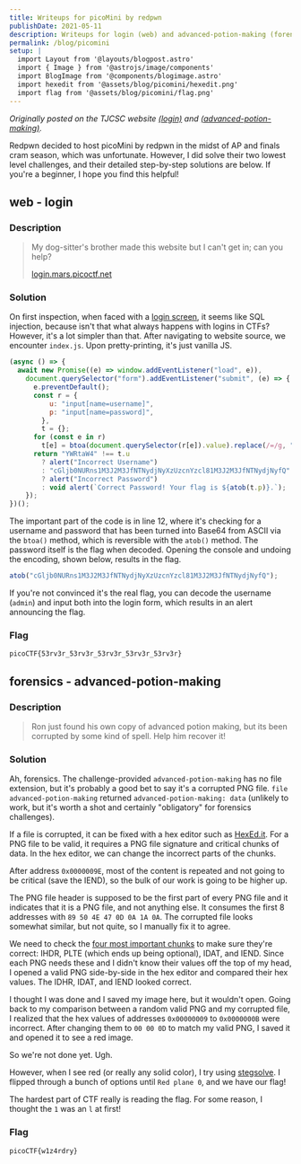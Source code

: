 ```yaml
---
title: Writeups for picoMini by redpwn
publishDate: 2021-05-11
description: Writeups for login (web) and advanced-potion-making (forensics).
permalink: /blog/picomini
setup: |
  import Layout from '@layouts/blogpost.astro'
  import { Image } from '@astrojs/image/components'
  import BlogImage from '@components/blogimage.astro'
  import hexedit from '@assets/blog/picomini/hexedit.png'
  import flag from '@assets/blog/picomini/flag.png'
---
```


_Originally posted on the TJCSC website [(login)](https://activities.tjhsst.edu/csc/writeups/picomini-redpwn-login) and [(advanced-potion-making)](https://activities.tjhsst.edu/csc/writeups/picomini-redpwn-apm)._

Redpwn decided to host picoMini by redpwn in the midst of AP and finals cram season, which was unfortunate. However, I did solve their two lowest level challenges, and their detailed step-by-step solutions are below. If you're a beginner, I hope you find this helpful!

## web - login

### Description

> My dog-sitter's brother made this website but I can't get in; can you help?
>
> [login.mars.picoctf.net](https://login.mars.picoctf.net)

### Solution

On first inspection, when faced with a [login screen](https://login.mars.picoctf.net), it seems like SQL injection, because isn't that what always happens with logins in CTFs? However, it's a lot simpler than that. After navigating to website source, we encounter `index.js`. Upon pretty-printing, it's just vanilla JS.

```js
(async () => {
  await new Promise((e) => window.addEventListener("load", e)),
    document.querySelector("form").addEventListener("submit", (e) => {
      e.preventDefault();
      const r = {
          u: "input[name=username]",
          p: "input[name=password]",
        },
        t = {};
      for (const e in r)
        t[e] = btoa(document.querySelector(r[e]).value).replace(/=/g, "");
      return "YWRtaW4" !== t.u
        ? alert("Incorrect Username")
        : "cGljb0NURns1M3J2M3JfNTNydjNyXzUzcnYzcl81M3J2M3JfNTNydjNyfQ" !== t.p
        ? alert("Incorrect Password")
        : void alert(`Correct Password! Your flag is ${atob(t.p)}.`);
    });
})();
```

The important part of the code is in line 12, where it's checking for a username and password that has been turned into Base64 from ASCII via the `btoa()` method, which is reversible with the `atob()` method. The password itself is the flag when decoded. Opening the console and undoing the encoding, shown below, results in the flag.

```js
atob("cGljb0NURns1M3J2M3JfNTNydjNyXzUzcnYzcl81M3J2M3JfNTNydjNyfQ");
```

If you're not convinced it's the real flag, you can decode the username (`admin`) and input both into the login form, which results in an alert announcing the flag.

### Flag

```
picoCTF{53rv3r_53rv3r_53rv3r_53rv3r_53rv3r}
```

## forensics - advanced-potion-making

### Description

> Ron just found his own copy of advanced potion making, but its been corrupted by some kind of spell. Help him recover it!

### Solution

Ah, forensics. The challenge-provided `advanced-potion-making` has no file extension, but it's probably a good bet to say it's a corrupted PNG file. `file advanced-potion-making` returned `advanced-potion-making: data` (unlikely to work, but it's worth a shot and certainly "obligatory" for forensics challenges).

If a file is corrupted, it can be fixed with a hex editor such as [HexEd.it](https://hexed.it/). For a PNG file to be valid, it requires a PNG file signature and critical chunks of data. In the hex editor, we can change the incorrect parts of the chunks.

<BlogImage src={hexedit} alt="a glimpse of the contents of the corrupted file" />

After address `0x0000009E`, most of the content is repeated and not going to be critical (save the IEND), so the bulk of our work is going to be higher up.

The PNG file header is supposed to be the first part of every PNG file and it indicates that it is a PNG file, and not anything else. It consumes the first 8 addresses with `89 50 4E 47 0D 0A 1A 0A`. The corrupted file looks somewhat similar, but not quite, so I manually fix it to agree.

We need to check the [four most important chunks](https://www.w3.org/TR/PNG-Chunks.html) to make sure they're correct: IHDR, PLTE (which ends up being optional), IDAT, and IEND. Since each PNG needs these and I didn't know their values off the top of my head, I opened a valid PNG side-by-side in the hex editor and compared their hex values. The IDHR, IDAT, and IEND looked correct.

I thought I was done and I saved my image here, but it wouldn't open. Going back to my comparison between a random valid PNG and my corrupted file, I realized that the hex values of addresses `0x00000009` to `0x0000000B` were incorrect. After changing them to `00 00 0D` to match my valid PNG, I saved it and opened it to see a red image.

So we're not done yet. Ugh.

However, when I see red (or really any solid color), I try using [stegsolve](https://github.com/zardus/ctf-tools/blob/master/stegsolve/install). I flipped through a bunch of options until `Red plane 0`, and we have our flag!

The hardest part of CTF really is reading the flag. For some reason, I thought the `1` was an `l` at first!

<BlogImage src={flag} alt="why was this so hard to read aaaaaaaaa" />

### Flag

```
picoCTF{w1z4rdry}
```
